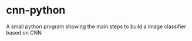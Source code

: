 # cnn-python
A small python program showing the main steps to build a image classifier based on CNN
